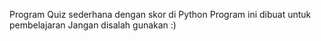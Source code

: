 Program Quiz sederhana dengan skor di Python
Program ini dibuat untuk pembelajaran
Jangan disalah gunakan :)
